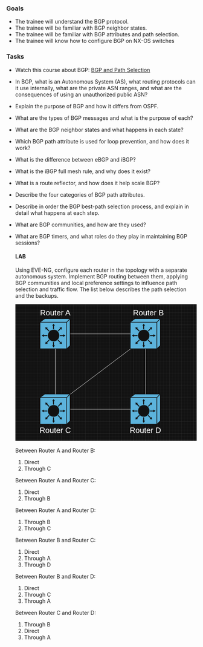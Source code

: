 ### Goals

- The trainee will understand the BGP protocol.
- The trainee will be familiar with BGP neighbor states.
- The trainee will be familiar with BGP attributes and path selection.
- The trainee will know how to configure BGP on NX-OS switches

### Tasks

- Watch this course about BGP: [BGP and Path Selection](https://www.pluralsight.com/courses/cisco-enterprise-networks-bgp-path-control)
- In BGP, what is an Autonomous System (AS), what routing protocols can it use internally, what are the private ASN ranges, and what are the consequences of using an unauthorized public ASN?
- Explain the purpose of BGP and how it differs from OSPF.
- What are the types of BGP messages and what is the purpose of each?
- What are the BGP neighbor states and what happens in each state?
- Which BGP path attribute is used for loop prevention, and how does it work?
- What is the difference between eBGP and iBGP?
- What is the iBGP full mesh rule, and why does it exist?
- What is a route reflector, and how does it help scale BGP?
- Describe the four categories of BGP path attributes.
- Describe in order the BGP best-path selection process, and explain in detail what happens at each step.
- What are BGP communities, and how are they used?
- What are BGP timers, and what roles do they play in maintaining BGP sessions?

    #### LAB
    Using EVE-NG, configure each router in the topology with a separate autonomous system. Implement BGP routing between them, applying BGP communities and local preference settings to influence path selection and traffic flow. The list below describes the path selection and the backups.

    ![BGP](BGP-lab.png)

    Between Router A and Router B:

    1. Direct
    2. Through C

    Between Router A and Router C:

    1. Direct
    2. Through B

    Between Router A and Router D:

    1. Through B
    2. Through C

    Between Router B and Router C:

    1. Direct
    2. Through A
    3. Through D

    Between Router B and Router D:

    1. Direct
    2. Through C
    3. Through A

    Between Router C and Router D:

    1. Through B
    2. Direct
    3. Through A
